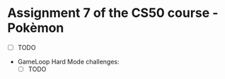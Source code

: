 # Assignment 7 of the CS50 course - Pokèmon
- [ ] TODO<br>

- GameLoop Hard Mode challenges:<br>
    - [ ] TODO<br>
